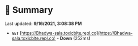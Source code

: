 # 📖 Summary
Last updated: **9/16/2021, 3:08:38 PM**

- `GET` [https://Bhadwa-sala.toxicblte.repl.co](https://Bhadwa-sala.toxicblte.repl.co) - **Down** (252ms)
